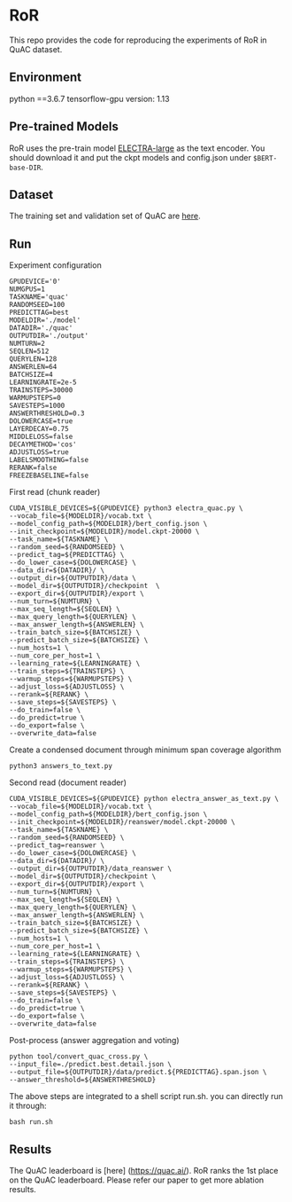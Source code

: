 # RoR

This repo provides the code for reproducing the experiments of RoR in QuAC dataset. 

## Environment

python ==3.6.7
tensorflow-gpu version: 1.13

## Pre-trained Models

RoR uses the pre-train model [ELECTRA-large](https://github.com/google-research/electra) as the text encoder. You should download it and put the ckpt models and config.json under `$BERT-base-DIR`. 

## Dataset

The training set and validation set of QuAC are [here](https://quac.ai/).

## Run

Experiment configuration

```
GPUDEVICE='0'
NUMGPUS=1
TASKNAME='quac'
RANDOMSEED=100
PREDICTTAG=best
MODELDIR='./model'
DATADIR='./quac'
OUTPUTDIR='./output'
NUMTURN=2
SEQLEN=512
QUERYLEN=128
ANSWERLEN=64
BATCHSIZE=4
LEARNINGRATE=2e-5
TRAINSTEPS=30000
WARMUPSTEPS=0
SAVESTEPS=1000
ANSWERTHRESHOLD=0.3
DOLOWERCASE=true
LAYERDECAY=0.75
MIDDLELOSS=false
DECAYMETHOD='cos'
ADJUSTLOSS=true
LABELSMOOTHING=false
RERANK=false
FREEZEBASELINE=false
```

First read (chunk reader)
```
CUDA_VISIBLE_DEVICES=${GPUDEVICE} python3 electra_quac.py \
--vocab_file=${MODELDIR}/vocab.txt \
--model_config_path=${MODELDIR}/bert_config.json \
--init_checkpoint=${MODELDIR}/model.ckpt-20000 \
--task_name=${TASKNAME} \
--random_seed=${RANDOMSEED} \
--predict_tag=${PREDICTTAG} \
--do_lower_case=${DOLOWERCASE} \
--data_dir=${DATADIR}/ \
--output_dir=${OUTPUTDIR}/data \
--model_dir=${OUTPUTDIR}/checkpoint  \
--export_dir=${OUTPUTDIR}/export \
--num_turn=${NUMTURN} \
--max_seq_length=${SEQLEN} \
--max_query_length=${QUERYLEN} \
--max_answer_length=${ANSWERLEN} \
--train_batch_size=${BATCHSIZE} \
--predict_batch_size=${BATCHSIZE} \
--num_hosts=1 \
--num_core_per_host=1 \
--learning_rate=${LEARNINGRATE} \
--train_steps=${TRAINSTEPS} \
--warmup_steps=${WARMUPSTEPS} \
--adjust_loss=${ADJUSTLOSS} \
--rerank=${RERANK} \
--save_steps=${SAVESTEPS} \
--do_train=false \
--do_predict=true \
--do_export=false \
--overwrite_data=false 
```

Create a condensed document through minimum span coverage algorithm 
```
python3 answers_to_text.py
```

Second read (document reader)

```
CUDA_VISIBLE_DEVICES=${GPUDEVICE} python electra_answer_as_text.py \
--vocab_file=${MODELDIR}/vocab.txt \
--model_config_path=${MODELDIR}/bert_config.json \
--init_checkpoint=${MODELDIR}/reanswer/model.ckpt-20000 \
--task_name=${TASKNAME} \
--random_seed=${RANDOMSEED} \
--predict_tag=reanswer \
--do_lower_case=${DOLOWERCASE} \
--data_dir=${DATADIR}/ \
--output_dir=${OUTPUTDIR}/data_reanswer \
--model_dir=${OUTPUTDIR}/checkpoint \
--export_dir=${OUTPUTDIR}/export \
--num_turn=${NUMTURN} \
--max_seq_length=${SEQLEN} \
--max_query_length=${QUERYLEN} \
--max_answer_length=${ANSWERLEN} \
--train_batch_size=${BATCHSIZE} \
--predict_batch_size=${BATCHSIZE} \
--num_hosts=1 \
--num_core_per_host=1 \
--learning_rate=${LEARNINGRATE} \
--train_steps=${TRAINSTEPS} \
--warmup_steps=${WARMUPSTEPS} \
--adjust_loss=${ADJUSTLOSS} \
--rerank=${RERANK} \
--save_steps=${SAVESTEPS} \
--do_train=false \
--do_predict=true \
--do_export=false \
--overwrite_data=false
```

Post-process (answer aggregation and voting)
```
python tool/convert_quac_cross.py \
--input_file=./predict.best.detail.json \
--output_file=${OUTPUTDIR}/data/predict.${PREDICTTAG}.span.json \
--answer_threshold=${ANSWERTHRESHOLD}
```

The above steps are integrated to a shell script run.sh. you can directly run it through:
```
bash run.sh
```

## Results

The QuAC leaderboard is [here] (https://quac.ai/). RoR ranks the 1st place on the QuAC leaderboard. Please refer our paper to get more ablation results. 


